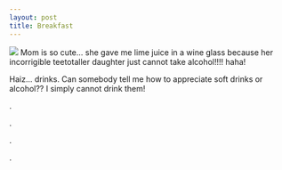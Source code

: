 ```yaml
---
layout: post
title: Breakfast
---
```


![](http://static.flickr.com/19/159257786_7549cb832a_m.jpg) Mom is so cute... she gave me lime juice in a wine glass because her incorrigible teetotaller daughter just cannot take alcohol!!!! haha!

Haiz... drinks. Can somebody tell me how to appreciate soft drinks or alcohol?? I simply cannot drink them!

.

.

.

.
